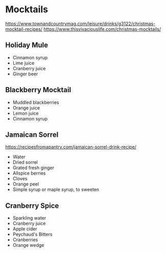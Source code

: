 # Mocktails

https://www.townandcountrymag.com/leisure/drinks/g3122/christmas-mocktail-recipes/
https://www.thisvivaciouslife.com/christmas-mocktails/

## Holiday Mule

* Cinnamon syrup
* Lime juice
* Cranberry juice
* Ginger beer

## Blackberry Mocktail

* Muddled blackberries
* Orange juice
* Lemon juice
* Cinnamon syrup

## Jamaican Sorrel

https://recipesfromapantry.com/jamaican-sorrel-drink-recipe/

* Water
* Dried sorrel
* Grated fresh ginger
* Allspice berries
* Cloves
* Orange peel
* Simple syrup or maple syrup, to sweeten

## Cranberry Spice

* Sparkling water
* Cranberry juice
* Apple cider
* Peychaud's Bitters
* Cranberries
* Orange wedge

